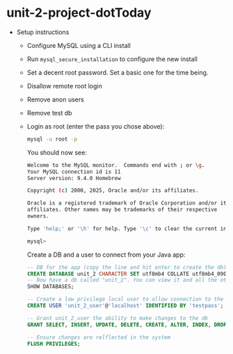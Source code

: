 # unit-2-project-dotToday

- Setup instructions
  - Configure MySQL using a CLI install
  - Run `mysql_secure_installation` to configure the new install
  - Set a decent root password. Set a basic one for the time being.
  - Disallow remote root login
  - Remove anon users
  - Remove test db
  - Login as root (enter the pass you chose above):
    ```bash
    mysql -u root -p
    ```
    
    You should now see:
    
    ```bash
    Welcome to the MySQL monitor.  Commands end with ; or \g.
    Your MySQL connection id is 11
    Server version: 9.4.0 Homebrew
    
    Copyright (c) 2000, 2025, Oracle and/or its affiliates.
    
    Oracle is a registered trademark of Oracle Corporation and/or its
    affiliates. Other names may be trademarks of their respective
    owners.
    
    Type 'help;' or '\h' for help. Type '\c' to clear the current input statement.
    
    mysql>
    ```
    
    Create a DB and a user to connect from your Java app:
    
    ```sql
    -- DB for the app (copy the line and hit enter to create the db)
    CREATE DATABASE unit_2 CHARACTER SET utf8mb4 COLLATE utf8mb4_0900_ai_ci;
    -- Now have a db called "unit_2". You can view it and all the other default dbs by running the following:
    SHOW DATABASES;
    
    -- Create a low privilege local user to allow connection to the new db. This is a weak test password.
    CREATE USER 'unit_2_user'@'localhost' IDENTIFIED BY 'testpass';
    
    -- Grant unit_2_user the ability to make changes to the db
    GRANT SELECT, INSERT, UPDATE, DELETE, CREATE, ALTER, INDEX, DROP ON unit_2.* TO 'unit_2_user'@'localhost';
    
    -- Ensure changes are relflected in the system
    FLUSH PRIVILEGES;
    ```
